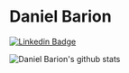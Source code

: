 # Daniel Barion

[![Linkedin Badge](https://img.shields.io/badge/-danielbarion-blue?style=flat-square&logo=Linkedin&logoColor=white&link=https://www.linkedin.com/in/barion/)]([https://www.linkedin.com/in/barion/](https://www.linkedin.com/in/barion/?locale=en_US))


![Daniel Barion's github stats](https://github-readme-stats.vercel.app/api?username=danielbarion&count_private=true&show_icons=true&bg_color=30,e96443,904e95&title_color=fff&text_color=fff&icon_color=fff)

